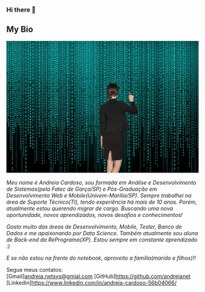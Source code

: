 ### Hi there 👋
## My Bio

<p align="center">
        <img src="https://github.com/andreianet/andreianet/blob/master/img/mti.jpeg">
</p>

<i>Meu nome é Andreia Cardoso, sou formada em Análise e Desenvolvimento de Sistemas(pela Fatec de Garça/SP) e Pós-Graduação em Desenvolvimento Web e Mobile(Univem-Marília/SP). 
Sempre trabalhei na área de Suporte Técnico(TI), tendo experiência há mais de 10 anos. Porém, atualmente estou querendo migrar de cargo. Buscando uma nova oportunidade, novos aprendizados, novos desafios e conhecimentos!</i>

<i>Gosto muito das áreas de Desenvolvimento, Mobile, Tester, Banco de Dados e me apaixonando por Data Science. Também atualmente sou aluna de Back-end da RePrograma(XP). Estou sempre em constante aprendizado :) </i>

<i>E se não estou na frente do notebook, aproveito a família(marido e filhos)!!</i>

Segue meus contatos:<br>
[Gmail]andreia.netsys@gmial.com
[GitHub]https://github.com/andreianet <br>
[Linkedin]https://www.linkedin.com/in/andreia-cardoso-56b04066/
